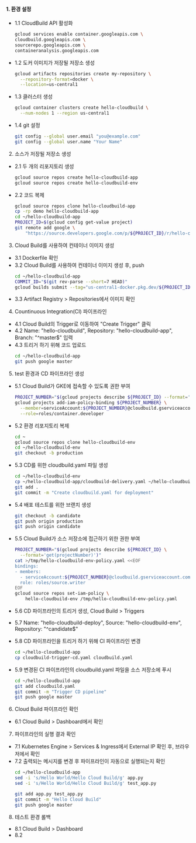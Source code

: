 #### 1. 환경 설정
  - 1.1 CloudBuild API 활성화
    ```bash
    gcloud services enable container.googleapis.com \
    cloudbuild.googleapis.com \
    sourcerepo.googleapis.com \
    containeranalysis.googleapis.com
    ```
  - 1.2 도커 이미지가 저장될 저장소 생성
    ```bash
    gcloud artifacts repositories create my-repository \
      --repository-format=docker \
      --location=us-central1
    ```
  - 1.3 클러스터 생성
    ```bash
    gcloud container clusters create hello-cloudbuild \
      --num-nodes 1 --region us-central1
    ```  
  - 1.4 git 설정
    ```bash
    git config --global user.email "you@example.com"  
    git config --global user.name "Your Name"
    ```

2. 소스가 저장될 저장소 생성
  - 2.1 두 개의 리포지토리 생성
    ```bash
    gcloud source repos create hello-cloudbuild-app
    gcloud source repos create hello-cloudbuild-env 
    ```
  - 2.2 코드 복제
    ```bash
    gcloud source repos clone hello-cloudbuild-app
    cp -rp demo hello-cloudbuild-app
    cd ~/hello-cloudbuild-app
    PROJECT_ID=$(gcloud config get-value project)
    git remote add google \
        "https://source.developers.google.com/p/${PROJECT_ID}/r/hello-cloudbuild-app"
    ```

3. Cloud Build를 사용하여 컨테이너 이미지 생성
  - 3.1 Dockerfile 확인
  - 3.2 Cloud Build를 사용하여 컨테이너 이미지 생성 후, push
    ```bash
    cd ~/hello-cloudbuild-app
    COMMIT_ID="$(git rev-parse --short=7 HEAD)"
    gcloud builds submit --tag="us-central1-docker.pkg.dev/${PROJECT_ID}/my-repository/hello-cloudbuild:${COMMIT_ID}" .
    ```
  - 3.3 Artifact Registry > Repositories에서 이미지 확인

4. Countinuous Integration(CI) 파이프라인
  - 4.1 Cloud Build의 Trigger로 이동하여 "Create Trigger" 클릭
  - 4.2 Name: "hello-cloudbuild", Repository: "hello-cloudbuild-app", Branch: "^master$" 입력
  - 4.3 트리거 하기 위해 코드 업로드
    ```bash
    cd ~/hello-cloudbuild-app
    git push google master
    ```

5. test 환경과 CD 파이프라인 생성
  - 5.1 Cloud Build가 GKE에 접속할 수 있도록 권한 부여
    ```bash
    PROJECT_NUMBER="$(gcloud projects describe ${PROJECT_ID} --format='get(projectNumber)')"
    gcloud projects add-iam-policy-binding ${PROJECT_NUMBER} \
      --member=serviceAccount:${PROJECT_NUMBER}@cloudbuild.gserviceaccount.com \
      --role=roles/container.developer
    ```
  - 5.2 환경 리포지토리 복제
    ```bash
    cd ~
    gcloud source repos clone hello-cloudbuild-env
    cd ~/hello-cloudbuild-env
    git checkout -b production
    ```
  - 5.3 CD를 위한 cloudbuild.yaml 파일 생성
    ```bash
    cd ~/hello-cloudbuild-env
    cp ~/hello-cloudbuild-app/cloudbuild-delivery.yaml ~/hello-cloudbuild-env/cloudbuild.yaml
    git add .
    git commit -m "Create cloudbuild.yaml for deployment"  
    ```
  - 5.4 배포 테스트를 위한 브랜치 생성
    ```bash
    git checkout -b candidate
    git push origin production
    git push origin candidate
    ```
  - 5.5 Cloud Build가 소스 저장소에 접근하기 위한 권한 부여
    ```bash
    PROJECT_NUMBER="$(gcloud projects describe ${PROJECT_ID} \
      --format='get(projectNumber)')"
    cat >/tmp/hello-cloudbuild-env-policy.yaml <<EOF
    bindings:
    - members:
      - serviceAccount:${PROJECT_NUMBER}@cloudbuild.gserviceaccount.com
      role: roles/source.writer
    EOF
    gcloud source repos set-iam-policy \
        hello-cloudbuild-env /tmp/hello-cloudbuild-env-policy.yaml
    ```
  - 5.6 CD 파이프라인의 트리거 생성, Cloud Build > Triggers
  - 5.7 Name: "hello-cloudbuild-deploy", Source: "hello-cloudbuild-env", Repository: "^candidate$"

  - 5.8 CD 파이프라인을 트리거 하기 위해 CI 파이프라인 변경
    ```bash
    cd ~/hello-cloudbuild-app
    cp cloudbuild-trigger-cd.yaml cloudbuild.yaml
    ```
  - 5.9 변경된 CI 파이프라인의 cloudbuild.yaml 파일을 소스 저장소에 푸시
    ```bash
    cd ~/hello-cloudbuild-app
    git add cloudbuild.yaml
    git commit -m "Trigger CD pipeline"
    git push google master
    ```

6. Cloud Build 파이프라인 확인
  - 6.1 Cloud Build > Dashboard에서 확인

7. 파이프라인의 실행 결과 확인
  - 7.1 Kubernetes Engine > Services & Ingress에서 External IP 확인 후, 브라우저에서 확인
  - 7.2 출력되는 메시지를 변경 후 파이프라인이 자동으로 실행되는지 확인
    ```bash
    cd ~/hello-cloudbuild-app
    sed -i 's/Hello World/Hello Cloud Build/g' app.py
    sed -i 's/Hello World/Hello Cloud Build/g' test_app.py

    git add app.py test_app.py
    git commit -m "Hello Cloud Build"
    git push google master
    ```
  
8. 테스트 환경 롤백
  - 8.1 Cloud Build > Dashboard
  - 8.2 

